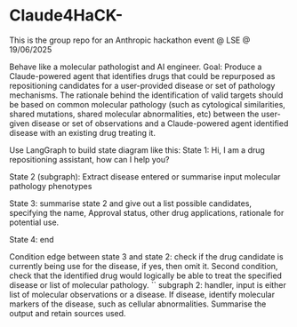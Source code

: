 # Claude4HaCK-
This is the group repo for an Anthropic hackathon event @ LSE @ 19/06/2025


Behave like a molecular pathologist and AI engineer.
Goal: Produce a Claude-powered agent that identifies drugs that could be repurposed as repositioning candidates for a user-provided disease or set of pathology mechanisms. The rationale behind the identification of valid targets should be based on common molecular pathology (such as cytological similarities, shared mutations, shared molecular abnormalities, etc) between the user-given disease or set of observations and a Claude-powered agent identified disease with an existing drug treating it. 

Use LangGraph to build state diagram like this:
State 1: Hi, I am a drug repositioning assistant, how can I help you?

State 2 (subgraph): Extract disease entered or summarise input molecular pathology phenotypes

State 3: summarise state 2 and give out a list possible candidates, specifying the name, Approval status, other drug applications, rationale for potential use.

State 4: end

Condition edge between state 3 and state 2: check if the drug candidate is currently being use for the disease, if yes, then omit it. Second condition, check that the identified drug would logically be able to treat the specified disease or list of molecular pathology. 
``
subgraph 2: handler, input is either list of molecular observations or a disease. If disease, identify molecular markers of the disease, such as cellular abnormalities. Summarise the output and retain sources used.  
